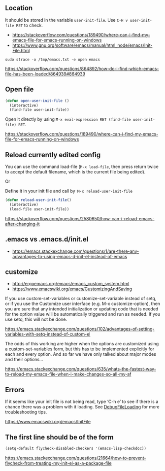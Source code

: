 ## Location

It should be stored in the variable `user-init-file`. Use `C-H v user-init-file RET` to check.

- https://stackoverflow.com/questions/189490/where-can-i-find-my-emacs-file-for-emacs-running-on-windows
- https://www.gnu.org/software/emacs/manual/html_node/emacs/Init-File.html

`sudo strace -o /tmp/emacs.txt -e open emacs`

https://stackoverflow.com/questions/864892/how-do-i-find-which-emacs-file-has-been-loaded/864939#864939

## Open file

```lisp
(defun open-user-init-file ()
  (interactive)
  (find-file user-init-file))
```

Open it directly by using `M-x eval-expression RET (find-file user-init-file) RET`.

https://stackoverflow.com/questions/189490/where-can-i-find-my-emacs-file-for-emacs-running-on-windows

## Reload currently edited config

You can use the command load-file (`M-x load-file`, then press return twice to accept the default filename, which is the current file being edited).

Or

Define it in your init file and call by` M-x reload-user-init-file`

```lisp
(defun reload-user-init-file()
  (interactive)
  (load-file user-init-file))
```

https://stackoverflow.com/questions/2580650/how-can-i-reload-emacs-after-changing-it

## .emacs vs .emacs.d/init.el

- https://emacs.stackexchange.com/questions/1/are-there-any-advantages-to-using-emacs-d-init-el-instead-of-emacs

## customize

- http://ergoemacs.org/emacs/emacs_custom_system.html
- https://www.emacswiki.org/emacs/CustomizingAndSaving


If you use custom-set-variables or customize-set-variable instead of setq, or if you use the Customize user interface (e.g. M-x customize-option), then you are sure that any intended initialization or updating code that is needed for the option value will be automatically triggered and run as needed. If you use setq, this will not be done.


https://emacs.stackexchange.com/questions/102/advantages-of-setting-variables-with-setq-instead-of-custom-el

The odds of this working are higher when the options are customized using a custom-set-variables form, but this has to be implemented explicitly for each and every option. And so far we have only talked about major modes and their options...

https://emacs.stackexchange.com/questions/635/whats-the-fastest-way-to-reload-my-emacs-file-when-i-make-changes-so-all-my-af

## Errors

If it seems like your init file is not being read, type ‘C-h e’ to see if there is a chance there was a problem with it loading. See [DebugFileLoading](https://www.emacswiki.org/emacs/DebugFileLoading) for more troubleshooting tips.

https://www.emacswiki.org/emacs/InitFile

## The first line should be of the form

```lisp
(setq-default flycheck-disabled-checkers '(emacs-lisp-checkdoc))
```

https://emacs.stackexchange.com/questions/21664/how-to-prevent-flycheck-from-treating-my-init-el-as-a-package-file